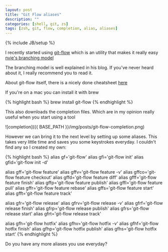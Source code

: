 ```yaml
---
layout: post
title: "Git Flow aliases"
description: ""
categories: [shell, git, zs]
tags: [zsh, git, flow, completion, alias, aliases]
---
```

{% include JB/setup %}

I recently started using [git-flow](https://github.com/nvie/gitflow) which is an
utility that makes it really easy
[nvie's branching
model](http://nvie.com/posts/a-successful-git-branching-model/)

The branching model is well explained in his blog. If you've never heard about
it, I really recommend you to read it.

About git-flow itself, there is a nicely done cheatsheet
[here](http://danielkummer.github.io/git-flow-cheatsheet/)

If you're on a mac you can install it with brew

{% highlight bash %}
brew install git-flow
{% endhighlight %}

This also downloads the completion files. Which are in my opinion really useful
when you start using a tool

![completion]({{ BASE_PATH }}/img/posts/git-flow-completion.png)

However we can bring it to the next level by setting up some aliases. This takes
very little time and saves you some keystrokes everyday. I couldn't find any so
I created my own:

{% highlight bash %}
alias gf='git-flow'
alias gfi='git-flow init'
alias gfid='git-flow init -d'

alias gff='git-flow feature'
alias gffv='git-flow feature -v'
alias gffco='git-flow feature checkout'
alias gffd='git-flow feature diff'
alias gfff='git-flow feature finish'
alias gffp='git-flow feature publish'
alias gffl='git-flow feature pull'
alias gffr='git-flow feature rebase'
alias gffs='git-flow feature start'
alias gfft='git-flow feature track'

alias gfr='git-flow release'
alias gfrv='git-flow release -v'
alias gfrf='git-flow release finish'
alias gfrp='git-flow release publish'
alias gfrs='git-flow release start'
alias gfrt='git-flow release track'

alias gfh='git-flow hotfix'
alias gfhv='git-flow hotfix -v'
alias gfhf='git-flow hotfix finish'
alias gfhp='git-flow hotfix publish'
alias gfhs='git-flow hotfix start'
{% endhighlight %}

Do you have any more aliases you use everyday?

